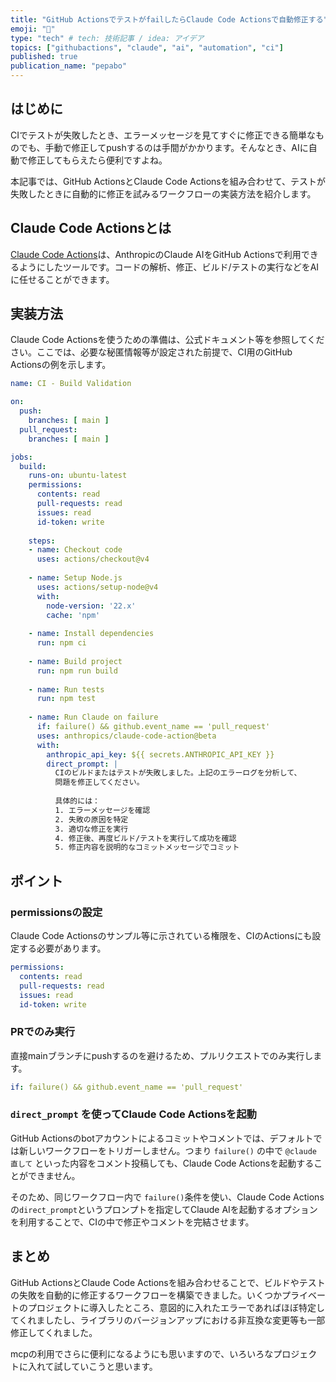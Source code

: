 ```yaml
---
title: "GitHub ActionsでテストがfailしたらClaude Code Actionsで自動修正する"
emoji: "🤖"
type: "tech" # tech: 技術記事 / idea: アイデア
topics: ["githubactions", "claude", "ai", "automation", "ci"]
published: true
publication_name: "pepabo"
---
```


## はじめに

CIでテストが失敗したとき、エラーメッセージを見てすぐに修正できる簡単なものでも、手動で修正してpushするのは手間がかかります。そんなとき、AIに自動で修正してもらえたら便利ですよね。

本記事では、GitHub ActionsとClaude Code Actionsを組み合わせて、テストが失敗したときに自動的に修正を試みるワークフローの実装方法を紹介します。

## Claude Code Actionsとは

[Claude Code Actions](https://github.com/anthropics/claude-code-action)は、AnthropicのClaude AIをGitHub Actionsで利用できるようにしたツールです。コードの解析、修正、ビルド/テストの実行などをAIに任せることができます。

## 実装方法

Claude Code Actionsを使うための準備は、公式ドキュメント等を参照してください。ここでは、必要な秘匿情報等が設定された前提で、CI用のGitHub Actionsの例を示します。

```yaml
name: CI - Build Validation

on:
  push:
    branches: [ main ]
  pull_request:
    branches: [ main ]

jobs:
  build:
    runs-on: ubuntu-latest
    permissions:
      contents: read
      pull-requests: read
      issues: read
      id-token: write
    
    steps:
    - name: Checkout code
      uses: actions/checkout@v4
      
    - name: Setup Node.js
      uses: actions/setup-node@v4
      with:
        node-version: '22.x'
        cache: 'npm'
        
    - name: Install dependencies
      run: npm ci
      
    - name: Build project
      run: npm run build
      
    - name: Run tests
      run: npm test
      
    - name: Run Claude on failure
      if: failure() && github.event_name == 'pull_request'
      uses: anthropics/claude-code-action@beta
      with:
        anthropic_api_key: ${{ secrets.ANTHROPIC_API_KEY }}
        direct_prompt: |
          CIのビルドまたはテストが失敗しました。上記のエラーログを分析して、
          問題を修正してください。
          
          具体的には：
          1. エラーメッセージを確認
          2. 失敗の原因を特定
          3. 適切な修正を実行
          4. 修正後、再度ビルド/テストを実行して成功を確認
          5. 修正内容を説明的なコミットメッセージでコミット
```

## ポイント

### permissionsの設定

Claude Code Actionsのサンプル等に示されている権限を、CIのActionsにも設定する必要があります。

```yaml
permissions:
  contents: read
  pull-requests: read
  issues: read
  id-token: write
```

### PRでのみ実行

直接mainブランチにpushするのを避けるため、プルリクエストでのみ実行します。

```yaml
if: failure() && github.event_name == 'pull_request'
```

### `direct_prompt` を使ってClaude Code Actionsを起動

GitHub Actionsのbotアカウントによるコミットやコメントでは、デフォルトでは新しいワークフローをトリガーしません。つまり `failure()` の中で `@claude 直して` といった内容をコメント投稿しても、Claude Code Actionsを起動することができません。

そのため、同じワークフロー内で `failure()`条件を使い、Claude Code Actionsの`direct_prompt`というプロンプトを指定してClaude AIを起動するオプションを利用することで、CIの中で修正やコメントを完結させます。

## まとめ

GitHub ActionsとClaude Code Actionsを組み合わせることで、ビルドやテストの失敗を自動的に修正するワークフローを構築できました。いくつかプライベートのプロジェクトに導入したところ、意図的に入れたエラーであればほぼ特定してくれましたし、ライブラリのバージョンアップにおける非互換な変更等も一部修正してくれました。

mcpの利用でさらに便利になるようにも思いますので、いろいろなプロジェクトに入れて試していこうと思います。
